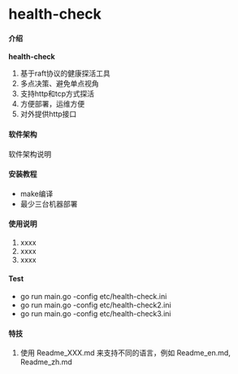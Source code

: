 # health-check

#### 介绍
**health-check**
1. 基于raft协议的健康探活工具
2. 多点决策、避免单点视角
3. 支持http和tcp方式探活
4. 方便部署，运维方便
5. 对外提供http接口

#### 软件架构
软件架构说明


#### 安装教程

+ make编译
+ 最少三台机器部署

#### 使用说明

1.  xxxx
2.  xxxx
3.  xxxx


#### Test
+ go run main.go -config etc/health-check.ini
+ go run main.go -config etc/health-check2.ini
+ go run main.go -config etc/health-check3.ini

#### 特技

1.  使用 Readme\_XXX.md 来支持不同的语言，例如 Readme\_en.md, Readme\_zh.md